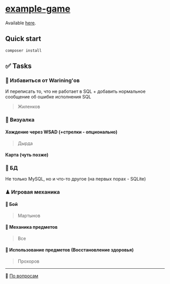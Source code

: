 # [example-game](https://github.com/xx3l/example-game)
Available [here](http://lexx.istu.webappz.ru/game/).

## Quick start

```
composer install
```

## ✅ Tasks

### 💢 Избавиться от Warining'ов
И переписать то, что не работает в SQL + добавить нормальное сообщение об ошибке исполнения SQL
> Жиленков

### 💖 Визуалка
#### Хождение через WSAD (+стрелки - опционально)
> Дырда

#### Карта (чуть позже)

### 🍱 БД 
Не только MySQL, но и что-то другое (на первых порах - SQLite)

### ♟ Игровая механика
#### 🥋 Бой
> Мартынов
#### 🔨 Механика предметов
> Все 
#### 🍙 Использование предметов (Восстановление здоровья)
> Прохоров

---

💌 [По вопросам](mailto:istu2023@webmakerz.ru)
